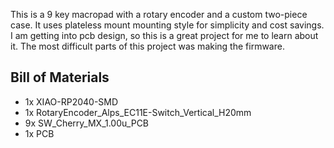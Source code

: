 This is a 9 key macropad with a rotary encoder and a custom two-piece case. It uses plateless mount mounting style for simplicity and cost savings. I am getting into pcb design, so this is a great project for me to learn about it. The most difficult parts of this project was making the firmware.

## Bill of Materials
- 1x XIAO-RP2040-SMD
- 1x RotaryEncoder_Alps_EC11E-Switch_Vertical_H20mm
- 9x SW_Cherry_MX_1.00u_PCB
- 1x PCB
